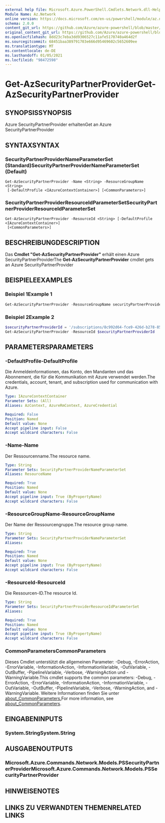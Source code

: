 ```yaml
---
external help file: Microsoft.Azure.PowerShell.Cmdlets.Network.dll-Help.xml
Module Name: Az.Network
online version: https://docs.microsoft.com/en-us/powershell/module/az.network/get-azsecuritypartnerprovider
schema: 2.0.0
content_git_url: https://github.com/Azure/azure-powershell/blob/master/src/Network/Network/help/Get-AzSecurityPartnerProvider.md
original_content_git_url: https://github.com/Azure/azure-powershell/blob/master/src/Network/Network/help/Get-AzSecurityPartnerProvider.md
ms.openlocfilehash: 8dd23c7eba3dd9306527c11afe5170740a464d2f
ms.sourcegitcommit: 68451baa389791703e666d95469602c5652609ee
ms.translationtype: MT
ms.contentlocale: de-DE
ms.lasthandoff: 01/05/2021
ms.locfileid: "98472598"
---
```

# <span data-ttu-id="f38ab-101">Get-AzSecurityPartnerProvider</span><span class="sxs-lookup"><span data-stu-id="f38ab-101">Get-AzSecurityPartnerProvider</span></span>

## <span data-ttu-id="f38ab-102">SYNOPSIS</span><span class="sxs-lookup"><span data-stu-id="f38ab-102">SYNOPSIS</span></span>
<span data-ttu-id="f38ab-103">Azure SecurityPartnerProvider erhalten</span><span class="sxs-lookup"><span data-stu-id="f38ab-103">Get an Azure SecurityPartnerProvider</span></span>

## <span data-ttu-id="f38ab-104">SYNTAX</span><span class="sxs-lookup"><span data-stu-id="f38ab-104">SYNTAX</span></span>

### <span data-ttu-id="f38ab-105">SecurityPartnerProviderNameParameterSet (Standard)</span><span class="sxs-lookup"><span data-stu-id="f38ab-105">SecurityPartnerProviderNameParameterSet (Default)</span></span>
```
Get-AzSecurityPartnerProvider -Name <String> -ResourceGroupName <String>
 [-DefaultProfile <IAzureContextContainer>] [<CommonParameters>]
```

### <span data-ttu-id="f38ab-106">SecurityPartnerProviderResourceIdParameterSet</span><span class="sxs-lookup"><span data-stu-id="f38ab-106">SecurityPartnerProviderResourceIdParameterSet</span></span>
```
Get-AzSecurityPartnerProvider -ResourceId <String> [-DefaultProfile <IAzureContextContainer>]
 [<CommonParameters>]
```

## <span data-ttu-id="f38ab-107">BESCHREIBUNG</span><span class="sxs-lookup"><span data-stu-id="f38ab-107">DESCRIPTION</span></span>
<span data-ttu-id="f38ab-108">Das **Cmdlet "Get-AzSecurityPartnerProvider"** erhält einen Azure SecurityPartnerProvider</span><span class="sxs-lookup"><span data-stu-id="f38ab-108">The **Get-AzSecurityPartnerProvider** cmdlet gets an Azure SecurityPartnerProvider</span></span>

## <span data-ttu-id="f38ab-109">BEISPIELE</span><span class="sxs-lookup"><span data-stu-id="f38ab-109">EXAMPLES</span></span>

### <span data-ttu-id="f38ab-110">Beispiel 1</span><span class="sxs-lookup"><span data-stu-id="f38ab-110">Example 1</span></span>
```powershell
Get-AzSecurityPartnerProvider -ResourceGroupName securityPartnerProviderRG -Name securityPartnerProvider
```


### <span data-ttu-id="f38ab-111">Beispiel 2</span><span class="sxs-lookup"><span data-stu-id="f38ab-111">Example 2</span></span>
```powershell
$securityPartnerProviderId = '/subscriptions/8c992d64-fce9-426d-b278-85642dfeab03/resourceGroups/securityPartnerProviderRG/providers/Microsoft.Network/securityPartnerProvider/securityPartnerProvider'
Get-AzSecurityPartnerProvider -ResourceId $securityPartnerProviderId
```

## <span data-ttu-id="f38ab-112">PARAMETERS</span><span class="sxs-lookup"><span data-stu-id="f38ab-112">PARAMETERS</span></span>

### <span data-ttu-id="f38ab-113">-DefaultProfile</span><span class="sxs-lookup"><span data-stu-id="f38ab-113">-DefaultProfile</span></span>
<span data-ttu-id="f38ab-114">Die Anmeldeinformationen, das Konto, den Mandanten und das Abonnement, die für die Kommunikation mit Azure verwendet werden.</span><span class="sxs-lookup"><span data-stu-id="f38ab-114">The credentials, account, tenant, and subscription used for communication with Azure.</span></span>

```yaml
Type: IAzureContextContainer
Parameter Sets: (All)
Aliases: AzContext, AzureRmContext, AzureCredential

Required: False
Position: Named
Default value: None
Accept pipeline input: False
Accept wildcard characters: False
```

### <span data-ttu-id="f38ab-115">-Name</span><span class="sxs-lookup"><span data-stu-id="f38ab-115">-Name</span></span>
<span data-ttu-id="f38ab-116">Der Ressourcenname.</span><span class="sxs-lookup"><span data-stu-id="f38ab-116">The resource name.</span></span>

```yaml
Type: String
Parameter Sets: SecurityPartnerProviderNameParameterSet
Aliases: ResourceName

Required: True
Position: Named
Default value: None
Accept pipeline input: True (ByPropertyName)
Accept wildcard characters: False
```

### <span data-ttu-id="f38ab-117">-ResourceGroupName</span><span class="sxs-lookup"><span data-stu-id="f38ab-117">-ResourceGroupName</span></span>
<span data-ttu-id="f38ab-118">Der Name der Ressourcengruppe.</span><span class="sxs-lookup"><span data-stu-id="f38ab-118">The resource group name.</span></span>

```yaml
Type: String
Parameter Sets: SecurityPartnerProviderNameParameterSet
Aliases:

Required: True
Position: Named
Default value: None
Accept pipeline input: True (ByPropertyName)
Accept wildcard characters: False
```

### <span data-ttu-id="f38ab-119">-ResourceId</span><span class="sxs-lookup"><span data-stu-id="f38ab-119">-ResourceId</span></span>
<span data-ttu-id="f38ab-120">Die Ressourcen-ID.</span><span class="sxs-lookup"><span data-stu-id="f38ab-120">The resource Id.</span></span>

```yaml
Type: String
Parameter Sets: SecurityPartnerProviderResourceIdParameterSet
Aliases:

Required: True
Position: Named
Default value: None
Accept pipeline input: True (ByPropertyName)
Accept wildcard characters: False
```

### <span data-ttu-id="f38ab-121">CommonParameters</span><span class="sxs-lookup"><span data-stu-id="f38ab-121">CommonParameters</span></span>
<span data-ttu-id="f38ab-122">Dieses Cmdlet unterstützt die allgemeinen Parameter: -Debug, -ErrorAction, -ErrorVariable, -InformationAction, -InformationVariable, -OutVariable, -OutBuffer, -PipelineVariable, -Verbose, -WarningAction und -WarningVariable.</span><span class="sxs-lookup"><span data-stu-id="f38ab-122">This cmdlet supports the common parameters: -Debug, -ErrorAction, -ErrorVariable, -InformationAction, -InformationVariable, -OutVariable, -OutBuffer, -PipelineVariable, -Verbose, -WarningAction, and -WarningVariable.</span></span> <span data-ttu-id="f38ab-123">Weitere Informationen finden Sie unter [about_CommonParameters.](http://go.microsoft.com/fwlink/?LinkID=113216)</span><span class="sxs-lookup"><span data-stu-id="f38ab-123">For more information, see [about_CommonParameters](http://go.microsoft.com/fwlink/?LinkID=113216).</span></span>

## <span data-ttu-id="f38ab-124">EINGABEN</span><span class="sxs-lookup"><span data-stu-id="f38ab-124">INPUTS</span></span>

### <span data-ttu-id="f38ab-125">System.String</span><span class="sxs-lookup"><span data-stu-id="f38ab-125">System.String</span></span>

## <span data-ttu-id="f38ab-126">AUSGABEN</span><span class="sxs-lookup"><span data-stu-id="f38ab-126">OUTPUTS</span></span>

### <span data-ttu-id="f38ab-127">Microsoft.Azure.Commands.Network.Models.PSSecurityPartnerProvider</span><span class="sxs-lookup"><span data-stu-id="f38ab-127">Microsoft.Azure.Commands.Network.Models.PSSecurityPartnerProvider</span></span>

## <span data-ttu-id="f38ab-128">HINWEISE</span><span class="sxs-lookup"><span data-stu-id="f38ab-128">NOTES</span></span>

## <span data-ttu-id="f38ab-129">LINKS ZU VERWANDTEN THEMEN</span><span class="sxs-lookup"><span data-stu-id="f38ab-129">RELATED LINKS</span></span>
